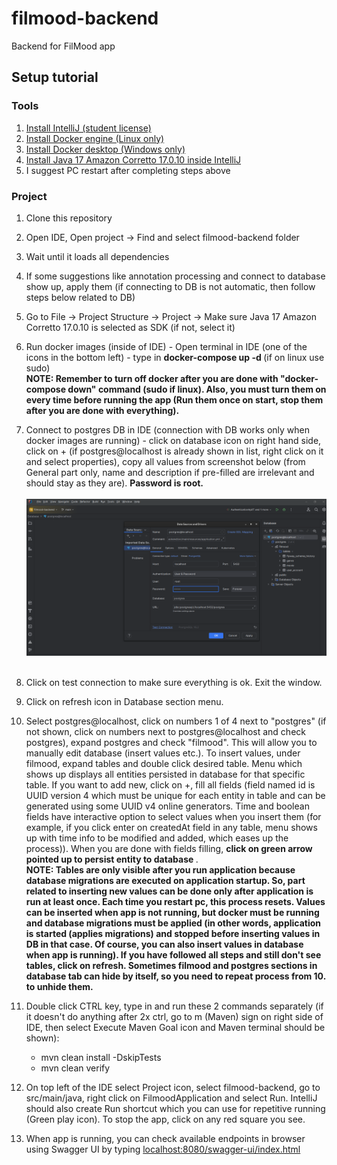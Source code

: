 # filmood-backend
Backend for FilMood app

## Setup tutorial

### Tools

1. <a href="https://www.jetbrains.com/lp/general-leaflets/students/">Install IntelliJ (student license)</a>
2. <a href="https://docs.docker.com/engine/install/">Install Docker engine (Linux only)</a>
3. <a href="https://docs.docker.com/desktop/setup/install/windows-install/">Install Docker desktop (Windows only)</a>
4. <a href="https://www.jetbrains.com/help/idea/sdk.html#jdk-from-ide">Install Java 17 Amazon Corretto 17.0.10 inside IntelliJ</a>
5. I suggest PC restart after completing steps above

### Project

1. Clone this repository
2. Open IDE, Open project -> Find and select filmood-backend folder
3. Wait until it loads all dependencies
4. If some suggestions like annotation processing and connect to database show up, apply them (if connecting to DB is not automatic, then follow steps below related to DB)
5. Go to File -> Project Structure -> Project -> Make sure Java 17 Amazon Corretto 17.0.10 is selected as SDK (if not, select it)
6. Run docker images (inside of IDE) - Open terminal in IDE (one of the icons in the bottom left) - type in <strong> docker-compose up -d </strong> (if on linux use sudo)
   <br> <strong> NOTE: Remember to turn off docker after you are done with "docker-compose down" command (sudo if linux). Also, you must turn them on every time before running the app (Run them once on start, stop them after you are done with everything).  </strong>
7. Connect to postgres DB in IDE (connection with DB works only when docker images are running) - click on database icon on right hand side, click on + (if postgres@localhost is already shown in list, right click on it and select properties), copy all values from screenshot below (from General part only, name and description if pre-filled are irrelevant and should stay as they are). 
   <strong> Password is root. </strong> <br> <br> ![DBProperties.png](DBProperties.png) <br> <br>

8. Click on test connection to make sure everything is ok. Exit the window.
9. Click on refresh icon in Database section menu.
10. Select postgres@localhost, click on numbers 1 of 4 next to "postgres" (if not shown, click on numbers next to postgres@localhost and check postgres), expand postgres and check "filmood". This will allow you to manually edit database (insert values etc.). To insert values, under filmood, expand tables and double click desired table. Menu which shows up displays all entities persisted in database for that specific table. If you want to add new, click on +, fill all fields (field named id is UUID version 4 which must be unique for each entity in table and can be generated using some UUID v4 online generators. Time and boolean fields have interactive option to select values when you insert them (for example, if you click enter on createdAt field in any table, menu shows up with time info to be modified and added, which eases up the process)). When you are done with fields filling, <strong> click on green arrow pointed up to persist entity to database </strong>.
   <strong> <br> NOTE: Tables are only visible after you run application because database migrations are executed on application startup. So, part related to inserting new values can be done only after application is run at least once. Each time you restart pc, this process resets. Values can be inserted when app is not running, but docker must be running and database migrations must be applied (in other words, application is started (applies migrations) and stopped before inserting values in DB in that case. Of course, you can also insert values in database when app is running). If you have followed all steps and still don't see tables, click on refresh. Sometimes filmood and postgres sections in database tab can hide by itself, so you need to repeat process from 10. to unhide them. </strong>
11. Double click CTRL key, type in and run these 2 commands separately (if it doesn't do anything after 2x ctrl, go to m (Maven) sign on right side of IDE, then select Execute Maven Goal icon and Maven terminal should be shown):
    - mvn clean install -DskipTests 
    - mvn clean verify
12. On top left of the IDE select Project icon, select filmood-backend, go to src/main/java, right click on FilmoodApplication and select Run. IntelliJ should also create Run shortcut which you can use for repetitive running (Green play icon). To stop the app, click on any red square you see.
13. When app is running, you can check available endpoints in browser using Swagger UI by typing <a href="http://localhost:8080/swagger-ui/index.html">localhost:8080/swagger-ui/index.html</a>


